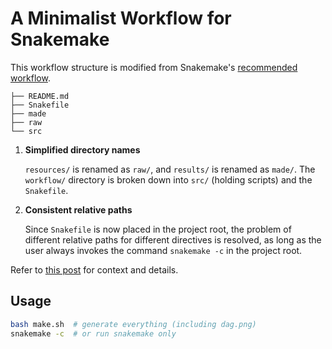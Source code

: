 A Minimalist Workflow for Snakemake
===================================

This workflow structure is modified from Snakemake's [recommended workflow][snk-flow].

```tree
├── README.md
├── Snakefile
├── made
├── raw
└── src
```

1. **Simplified directory names**
   
    `resources/` is renamed as `raw/`, and `results/` is renamed as `made/`. The
    `workflow/` directory is broken down into `src/` (holding scripts) and the
    `Snakefile`.

2. **Consistent relative paths**
   
    Since `Snakefile` is now placed in the project root, the problem of
    different relative paths for different directives is resolved, as long as
    the user always invokes the command `snakemake -c` in the project root.

Refer to [this post][post] for context and details.


## Usage

```bash
bash make.sh  # generate everything (including dag.png)
snakemake -c  # or run snakemake only
```

[snk-flow]: https://snakemake.readthedocs.io/en/stable/snakefiles/deployment.html#distribution-and-reproducibility
[post]: https://yongfu.name/2023/02/15/snakemake/

